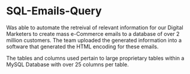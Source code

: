 # SQL-Emails-Query

Was able to automate the retreival of relevant information for our Digital Marketers to create mass e-Commerce emails to a database of over 2 million customers. The team uploaded the generated information into a software that generated the HTML encoding for these emails.

The tables and columns used pertain to large proprietary tables within a MySQL Database with over 25 columns per table.
